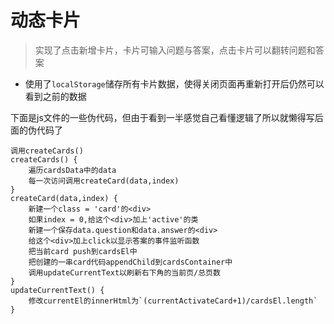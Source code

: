 # 动态卡片

> 实现了点击新增卡片，卡片可输入问题与答案，点击卡片可以翻转问题和答案

- 使用了`localStorage`储存所有卡片数据，使得关闭页面再重新打开后仍然可以看到之前的数据



下面是js文件的一些伪代码，但由于看到一半感觉自己看懂逻辑了所以就懒得写后面的伪代码了


```
调用createCards()
createCards() {
	遍历cardsData中的data
    每一次访问调用createCard(data,index)
}
createCard(data,index) {
    新建一个class = 'card'的<div>
    如果index = 0,给这个<div>加上'active'的类
    新建一个保存data.question和data.answer的<div>
    给这个<div>加上click以显示答案的事件监听函数
    把当前card push到cardsEl中
    把创建的一串card代码appendChild到cardsContainer中
    调用updateCurrentText以刷新右下角的当前页/总页数
}
updateCurrentText() {
	修改currentEl的innerHtml为`(currentActivateCard+1)/cardsEl.length`
}
```

